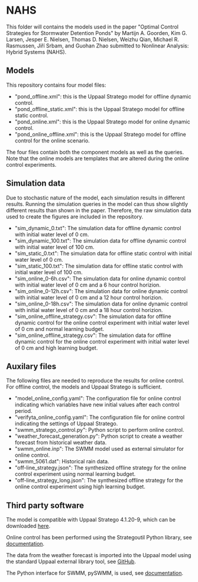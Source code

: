 # NAHS
This folder will contains the models used in the paper "Optimal Control Strategies for Stormwater Detention Ponds" by Martijn A. Goorden, Kim G. Larsen, Jesper E. Nielsen, Thomas D. Nielsen, Weizhu Qian, Michael R. Rasmussen, Jiří Srbam, and Guohan Zhao submitted to Nonlinear Analysis: Hybrid Systems (NAHS).

## Models
This repository contains four model files:

* "pond_offline.xml": this is the Uppaal Stratego model for offline dynamic control.
* "pond_offline_static.xml": this is the Uppaal Stratego model for offline static control.
* "pond_online.xml": this is the Uppaal Stratego model for online dynamic control.
* "pond_online_offline.xml": this is the Uppaal Stratego model for offline control for the online scenario.

The four files contain both the component models as well as the queries. Note that the online models are templates that are altered during the online control experiments.


## Simulation data
Due to stochastic nature of the model, each simulation results in different results. Running the simulation queries in the model can thus show slightly different results than shown in the paper. Therefore, the raw simulation data used to create the figures are included in the repository.

* "sim_dynamic_0.txt": The simulation data for offline dynamic control with initial water level of 0 cm.
* "sim_dynamic_100.txt": The simulation data for offline dynamic control with initial water level of 100 cm.
* "sim_static_0.txt": The simulation data for offline static control with initial water level of 0 cm.
* "sim_static_100.txt": The simulation data for offline static control with initial water level of 100 cm.
* "sim_online_0-6h.csv": The simulation data for online dynamic control with initial water level of 0 cm and a 6 hour control horizion.
* "sim_online_0-12h.csv": The simulation data for online dynamic control with initial water level of 0 cm and a 12 hour control horizion.
* "sim_online_0-18h.csv": The simulation data for online dynamic control with initial water level of 0 cm and a 18 hour control horizion.
* "sim_online_offline_strategy.csv": The simulation data for offline dynamic control for the online control experiment with initial water level of 0 cm and normal learning budget.
* "sim_online_offline_strategy.csv": The simulation data for offline dynamic control for the online control experiment with initial water level of 0 cm and high learning budget. 


## Auxilary files
The following files are needed to reproduce the results for online control. For offline control, the models and Uppaal Stratego is sufficient.

* "model_online_config.yaml": The configuration file for online control indicating which variables have new initial values after each control period.
* "verifyta_online_config.yaml": The configuration file for online control indicating the settings of Uppaal Stratego.
* "swmm_stratego_control.py": Python script to perform online control.
* "weather_forecast_generation.py": Python script to create a weather forecast from historical weather data.
* "swmm_online.inp": The SWMM model used as external simulator for online control.
* "swmm_5061.dat": Historical rain data.
* "off-line_strategy.json": The synthesized offline strategy for the online control experiment using normal learning budget.
* "off-line_strategy_long.json": The synthesized offline strategy for the online control experiment using high learning budget.

## Third party software
The model is compatible with Uppaal Stratego 4.1.20-9, which can be downloaded [here](https://uppaal.org/downloads).

Online control has been performed using the Strategoutil Python library, see [documentation](https://strategoutil.readthedocs.io/en/latest/).

The data from the weather forecast is imported into the Uppaal model using the standard Uppaal external library tool, see [GitHub](https://github.com/UPPAALModelChecker/uppaal-libs).

The Python interface for SWMM, pySWMM, is used, see [documentation](https://pyswmm.readthedocs.io/en/stable/).
